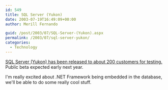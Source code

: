 ```yaml
---
id: 549
title: SQL Server (Yukon)
date: 2003-07-19T16:49:09+00:00
author: Merill Fernando

guid: /post/2003/07/SQL-Server-(Yukon).aspx
permalink: /2003/07/sql-server-yukon/
categories:
  - Technology
---
```

<body xmlns="http://www.w3.org/1999/xhtml">
    <p>
        <a href="http://rss.com.com/2110-1012_3-1027545.html?type=pt&amp;part=rss&amp;tag=feed&amp;subj=news">SQL
        Server (Yukon) has been released to about 200 customers for testing.</a> Public beta
        expected early next year.
    </p>
    <p>
        I'm really excited about .NET Framework being embedded in the database, we'll be able
        to do some really cool stuff.
    </p>
</body>